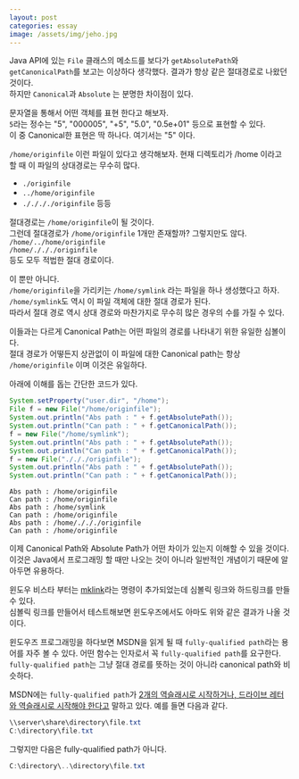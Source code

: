 ```yaml
---
layout: post
categories: essay
image: /assets/img/jeho.jpg
---
```

Java API에 있는 `File` 클래스의 메소드를 보다가 `getAbsolutePath`와 `getCanonicalPath`를 보고는 이상하다 생각했다. 
결과가 항상 같은 절대경로로 나왔던 것이다.  
하지만 `Canonical`과 `Absolute` 는 분명한 차이점이 있다.

문자열을 통해서 어떤 객체를 표현 한다고 해보자.  
`5`라는 정수는 "5", "000005", "+5", "5.0", "0.5e+01" 등으로 표현할 수 있다.  
이 중 Canonical한 표현은 딱 하나다. 여기서는 "5" 이다.  

`/home/originfile`
이런 파일이 있다고 생각해보자. 현재 디렉토리가 /home 이라고 할 때 이 파일의 상대경로는 무수히 많다.

* `./originfile`
* `../home/originfile`
* `././././originfile` 등등

절대경로는 `/home/originfile`이 될 것이다.  
그런데 절대경로가 `/home/originfile` 1개만 존재할까? 그렇지만도 않다.  
`/home/../home/originfile`  
`/home/./././originfile`  
등도 모두 적법한 절대 경로이다.

이 뿐만 아니다.  
`/home/originfile`을 가리키는 `/home/symlink` 라는 파일을 하나 생성했다고 하자.  
`/home/symlink`도 역시 이 파일 객체에 대한 절대 경로가 된다.  
따라서 절대 경로 역시 상대 경로와 마찬가지로 무수히 많은 경우의 수를 가질 수 있다.

이들과는 다르게 Canonical Path는 어떤 파일의 경로를 나타내기 위한 유일한 심볼이다.  
절대 경로가 어떻든지 상관없이 이 파일에 대한 Canonical path는 항상 `/home/originfile` 이며 이것은 유일하다.  

아래에 이해를 돕는 간단한 코드가 있다.
```java
System.setProperty("user.dir", "/home");
File f = new File("/home/originfile");
System.out.println("Abs path : " + f.getAbsolutePath());
System.out.println("Can path : " + f.getCanonicalPath());
f = new File("/home/symlink");
System.out.println("Abs path : " + f.getAbsolutePath());
System.out.println("Can path : " + f.getCanonicalPath());
f = new File("./././originfile");
System.out.println("Abs path : " + f.getAbsolutePath());
System.out.println("Can path : " + f.getCanonicalPath());
```

```text
Abs path : /home/originfile
Can path : /home/originfile
Abs path : /home/symlink
Can path : /home/originfile
Abs path : /home/./././originfile
Can path : /home/originfile
```

이제 Canonical Path와 Absolute Path가 어떤 차이가 있는지 이해할 수 있을 것이다.  
이것은 Java에서 프로그래밍 할 때만 나오는 것이 아니라 일반적인 개념이기 때문에 알아두면 유용하다.

윈도우 비스타 부터는 [mklink](https://docs.microsoft.com/en-us/windows-server/administration/windows-commands/mklink)라는 명령이 추가되었는데 심볼릭 링크와 하드링크를 만들 수 있다.  
심볼릭 링크를 만들어서 테스트해보면 윈도우즈에서도 아마도 위와 같은 결과가 나올 것이다.

윈도우즈 프로그래밍을 하다보면 MSDN을 읽게 될 때 `fully-qualified path`라는 용어를 자주 볼 수 있다.
어떤 함수는 인자로서 꼭 `fully-qualified path`를 요구한다.  
`fully-qualified path`는 그냥 절대 경로를 뜻하는 것이 아니라 canonical path와 비슷하다.

MSDN에는 `fully-qualified path`가 [2개의 역슬래시로 시작하거나, 드라이브 레터와 역슬래시로 시작해야 한다고](https://docs.microsoft.com/en-us/windows/win32/fileio/naming-a-file?redirectedfrom=MSDN#fully-qualified-vs-relative-paths) 말하고 있다.
예를 들면 다음과 같다.

```powershell
\\server\share\directory\file.txt
C:\directory\file.txt
```

그렇지만 다음은 fully-qualified path가 아니다.
```powershell
C:\directory\..\directory\file.txt
```